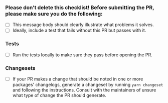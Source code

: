 ### Please don't delete this checklist! Before submitting the PR, please make sure you do the following:

- [ ] This message body should clearly illustrate what problems it solves.
- [ ] Ideally, include a test that fails without this PR but passes with it.

### Tests

- [ ] Run the tests locally to make sure they pass before opening the PR.

### Changesets

- [ ] If your PR makes a change that should be noted in one or more packages' changelogs, generate a changeset by running `yarn changeset` and following the instructions. Consult with the maintainers of unsure what type of change the PR should generate.
